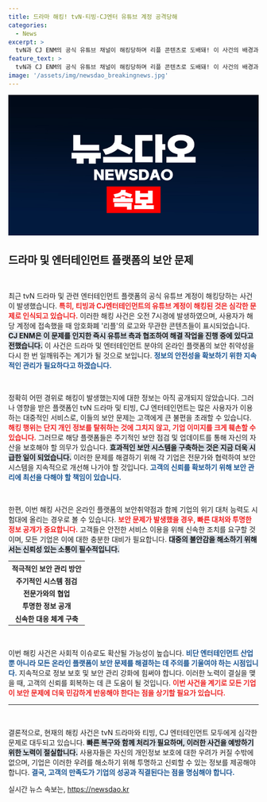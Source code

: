 ```yaml
---
title: 드라마 해킹! tvN·티빙·CJ엔터 유튜브 계정 공격당해
categories:
  - News
excerpt: >
  tvN과 CJ ENM의 공식 유튜브 채널이 해킹당하며 리플 콘텐츠로 도배돼! 이 사건의 배경과 CJ의 대처는? 클릭해서 자세히 알아보세요!
feature_text: >
  tvN과 CJ ENM의 공식 유튜브 채널이 해킹당하며 리플 콘텐츠로 도배돼! 이 사건의 배경과 CJ의 대처는? 클릭해서 자세히 알아보세요!
image: '/assets/img/newsdao_breakingnews.jpg'
---
```


<p><img src="/assets/img/newsdao_breakingnews.jpg" alt="cryptoinkorea 속보" /></p>

<h2 data-ke-size="size26">드라마 및 엔터테인먼트 플랫폼의 보안 문제</h2>

<p data-ke-size="size16">&nbsp;</p>

<p>최근 tvN 드라마 및 관련 엔터테인먼트 플랫폼의 공식 유튜브 계정이 해킹당하는 사건이 발생했습니다. <b><span style="color: #ee2323;">특히, 티빙과 CJ엔터테인먼트의 유튜브 계정이 해킹된 것은 심각한 문제로 인식되고 있습니다.</span></b> 이러한 해킹 사건은 오전 7시경에 발생하였으며, 사용자가 해당 계정에 접속했을 때 암호화폐 '리플'의 로고와 무관한 콘텐츠들이 표시되었습니다. <b><span style="background-color: #21538527;">CJ ENM은 이 문제를 인지한 즉시 유튜브 측과 협조하여 해결 작업을 진행 중에 있다고 전했습니다.</span></b> 이 사건은 드라마 및 엔터테인먼트 분야의 온라인 플랫폼의 보안 취약성을 다시 한 번 일깨워주는 계기가 될 것으로 보입니다. <b><span style="color: #1a5490;">정보의 안전성을 확보하기 위한 지속적인 관리가 필요하다고 하겠습니다.</span></b></p>

<p data-ke-size="size16">&nbsp;</p>

<p>정확히 어떤 경위로 해킹이 발생했는지에 대한 정보는 아직 공개되지 않았습니다. 그러나 영향을 받은 플랫폼인 tvN 드라마 및 티빙, CJ 엔터테인먼트는 많은 사용자가 이용하는 대중적인 서비스로, 이들의 보안 문제는 고객에게 큰 불편을 초래할 수 있습니다. <b><span style="color: #ee2323;">해킹 행위는 단지 개인 정보를 탈취하는 것에 그치지 않고, 기업 이미지를 크게 훼손할 수 있습니다.</span></b> 그러므로 해당 플랫폼들은 주기적인 보안 점검 및 업데이트를 통해 자신의 자산을 보호해야 할 의무가 있습니다. <b><span style="background-color: #21538527;">효과적인 보안 시스템을 구축하는 것은 지금 더욱 시급한 일이 되었습니다.</span></b> 이러한 문제를 해결하기 위해 각 기업은 전문가와 협력하여 보안 시스템을 지속적으로 개선해 나가야 할 것입니다. <b><span style="color: #1a5490;">고객의 신뢰를 확보하기 위해 보안 관리에 최선을 다해야 할 책임이 있습니다.</span></b></p>

<p data-ke-size="size16">&nbsp;</p>

<p>한편, 이번 해킹 사건은 온라인 플랫폼의 보안취약점과 함께 기업의 위기 대처 능력도 시험대에 올리는 경우로 볼 수 있습니다. <b><span style="color: #ee2323;">보안 문제가 발생했을 경우, 빠른 대처와 투명한 정보 공개가 중요합니다.</span></b> 고객들은 안전한 서비스 이용을 위해 신속한 조치를 요구할 것이며, 모든 기업은 이에 대한 충분한 대비가 필요합니다. <b><span style="background-color: #21538527;">대중의 불안감을 해소하기 위해서는 신뢰성 있는 소통이 필수적입니다.</span></b> </p>

<table style="width: 100%;">
  <tr>
    <th style="text-align: center;">적극적인 보안 관리 방안</th>
  </tr>
  <tr>
    <td style="text-align: center; height: 17px;"><b>주기적인 시스템 점검</b></td>
  </tr>
  <tr>
    <td style="text-align: center; height: 17px;"><b>전문가와의 협업</b></td>
  </tr>
  <tr>
    <td style="text-align: center; height: 17px;"><b>투명한 정보 공개</b></td>
  </tr>
  <tr>
    <td style="text-align: center; height: 17px;"><b>신속한 대응 체계 구축</b></td>
  </tr>
</table>

<p data-ke-size="size16">&nbsp;</p>

<p>이번 해킹 사건은 사회적 이슈로도 확산될 가능성이 높습니다. <b><span style="color: #1a5490;">비단 엔터테인먼트 산업뿐 아니라 모든 온라인 플랫폼이 보안 문제를 해결하는 데 주의를 기울여야 하는 시점입니다.</span></b> 지속적으로 정보 보호 및 보안 관리 강화에 힘써야 합니다. 이러한 노력이 결실을 맺을 때, 고객의 신뢰를 회복하는 데 큰 도움이 될 것입니다. <b><span style="color: #ee2323;">이번 사건을 계기로 모든 기업이 보안 문제에 더욱 민감하게 반응해야 한다는 점을 상기할 필요가 있습니다.</span></b> </p>

<hr />

<p data-ke-size="size16">&nbsp;</p>

<p>결론적으로, 현재의 해킹 사건은 tvN 드라마와 티빙, CJ 엔터테인먼트 모두에게 심각한 문제로 대두되고 있습니다. <b><span style="background-color: #21538527;">빠른 복구와 함께 처리가 필요하며, 이러한 사건을 예방하기 위한 노력이 절실합니다.</span></b> 사용자들은 자신의 개인정보 보호에 대한 우려가 커질 수밖에 없으며, 기업은 이러한 우려를 해소하기 위해 투명하고 신뢰할 수 있는 정보를 제공해야 합니다. <b><span style="color: #1a5490;">결국, 고객의 만족도가 기업의 성공과 직결된다는 점을 명심해야 합니다.</span></b></p>
실시간 뉴스 속보는, <a href="https://newsdao.kr" rel="dofollow">https://newsdao.kr</a>


